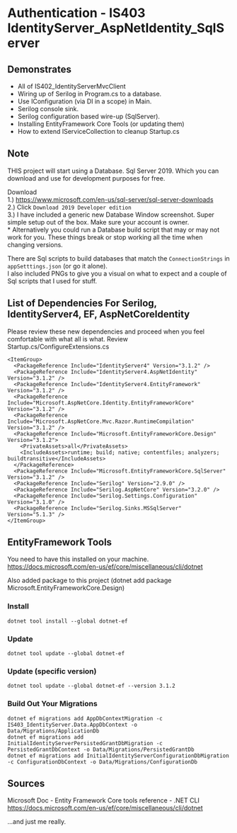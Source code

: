 # Authentication - IS403 IdentityServer_AspNetIdentity_SqlServer

## Demonstrates

 * All of IS402_IdentityServerMvcClient
 * Wiring up of Serilog in Program.cs to a database.
 * Use IConfiguration (via DI in a scope) in Main.
 * Serilog console sink.
 * Serilog configuration based wire-up (SqlServer).
 * Installing EntityFramework Core Tools (or updating them)
 * How to extend IServiceCollection to cleanup Startup.cs

## Note
THIS project will start using a Database. Sql Server 2019. Which you can download and use for development purposes for free.  

Download  
1.) https://www.microsoft.com/en-us/sql-server/sql-server-downloads  
2.) Click `Download 2019 Developer edition`  
3.) I have included a generic new Database Window screenshot. Super simple setup out of the box. Make sure your account is owner.  
    * Alternatively you could run a Database build script that may or may not work for you. These things break or stop working all the time when changing versions.  

There are Sql scripts to build databases that match the `ConnectionStrings` in `appSetttings.json` (or go it alone).  
I also included PNGs to give you a visual on what to expect and a couple of Sql scripts that I used for stuff.  

## List of Dependencies For Serilog, IdentityServer4, EF, AspNetCoreIdentity

Please review these new dependencies and proceed when you feel comfortable with what all is what. Review Startup.cs/ConfigureExtensions.cs

    <ItemGroup>
      <PackageReference Include="IdentityServer4" Version="3.1.2" />
      <PackageReference Include="IdentityServer4.AspNetIdentity" Version="3.1.2" />
      <PackageReference Include="IdentityServer4.EntityFramework" Version="3.1.2" />
      <PackageReference Include="Microsoft.AspNetCore.Identity.EntityFrameworkCore" Version="3.1.2" />
      <PackageReference Include="Microsoft.AspNetCore.Mvc.Razor.RuntimeCompilation" Version="3.1.2" />
      <PackageReference Include="Microsoft.EntityFrameworkCore.Design" Version="3.1.2">
        <PrivateAssets>all</PrivateAssets>
        <IncludeAssets>runtime; build; native; contentfiles; analyzers; buildtransitive</IncludeAssets>
      </PackageReference>
      <PackageReference Include="Microsoft.EntityFrameworkCore.SqlServer" Version="3.1.2" />
      <PackageReference Include="Serilog" Version="2.9.0" />
      <PackageReference Include="Serilog.AspNetCore" Version="3.2.0" />
      <PackageReference Include="Serilog.Settings.Configuration" Version="3.1.0" />
      <PackageReference Include="Serilog.Sinks.MSSqlServer" Version="5.1.3" />
    </ItemGroup>

## EntityFramework Tools
You need to have this installed on your machine.  
https://docs.microsoft.com/en-us/ef/core/miscellaneous/cli/dotnet  

Also added package to this project (dotnet add package Microsoft.EntityFrameworkCore.Design)  

### Install

    dotnet tool install --global dotnet-ef  

### Update

    dotnet tool update --global dotnet-ef  

### Update (specific version)  

    dotnet tool update --global dotnet-ef --version 3.1.2  


### Build Out Your Migrations

    dotnet ef migrations add AppDbContextMigration -c IS403_IdentityServer.Data.AppDbContext -o Data/Migrations/ApplicationDb
    dotnet ef migrations add InitialIdentityServerPersistedGrantDbMigration -c PersistedGrantDbContext -o Data/Migrations/PersistedGrantDb
    dotnet ef migrations add InitialIdentityServerConfigurationDbMigration -c ConfigurationDbContext -o Data/Migrations/ConfigurationDb

## Sources

Microsoft Doc - Entity Framework Core tools reference - .NET CLI
https://docs.microsoft.com/en-us/ef/core/miscellaneous/cli/dotnet  

...and just me really.